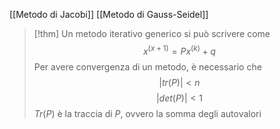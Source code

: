 [[Metodo di Jacobi]]
[[Metodo di Gauss-Seidel]]

>[!thm]
>Un metodo iterativo generico si può scrivere come
>$$x^{(x+1)}=Px^{(k)}+q$$
>Per avere convergenza di un metodo, è necessario che $$|tr(P)|<n$$
>$$|det(P)|<1$$
>$Tr(P)$ è la traccia di $P$, ovvero la somma degli autovalori
 

